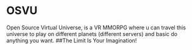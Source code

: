# OSVU
Open Source Virtual Universe, is a VR MMORPG where u can travel this universe to play on different planets (different servers) and basic do anything you want.
##The Limit Is Your Imagination!

